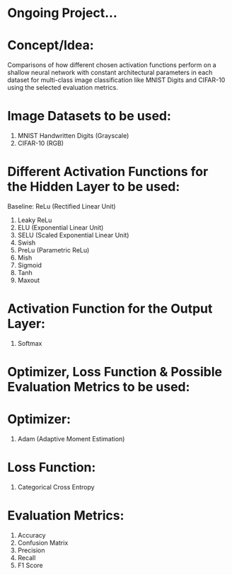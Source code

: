 # Ongoing Project...


# Concept/Idea:
Comparisons of how different chosen activation functions perform on a shallow neural network with constant architectural parameters in each dataset for multi-class image classification like MNIST Digits and CIFAR-10 using the selected evaluation metrics.

# Image Datasets to be used:
1. MNIST Handwritten Digits (Grayscale)
2. CIFAR-10 (RGB)

# Different Activation Functions for the Hidden Layer to be used:
Baseline: ReLu (Rectified Linear Unit)
1. Leaky ReLu
2. ELU (Exponential Linear Unit)
3. SELU (Scaled Exponential Linear Unit)
4. Swish
5. PreLu (Parametric ReLu)
6. Mish
7. Sigmoid
8. Tanh
9. Maxout

# Activation Function for the Output Layer:
1. Softmax

# Optimizer, Loss Function & Possible Evaluation Metrics to be used:
# Optimizer:
1. Adam (Adaptive Moment Estimation)

# Loss Function:
1. Categorical Cross Entropy

# Evaluation Metrics:
1. Accuracy
2. Confusion Matrix
3. Precision
4. Recall
5. F1 Score
